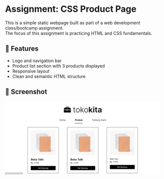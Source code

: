 # Assignment: CSS Product Page

This is a simple static webpage built as part of a web development class/bootcamp assignment.  
The focus of this assignment is practicing HTML and CSS fundamentals.

## 📝 Features

- Logo and navigation bar
- Product list section with 3 products displayed
- Responsive layout
- Clean and semantic HTML structure

## 📸 Screenshot

![Preview](assets/preview.png)
